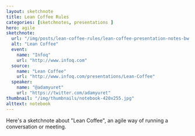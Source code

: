 ```yaml
---
layout: sketchnote
title: Lean Coffee Rules
categories: [sketchnotes, presentations ]
hero: agile
sketchnote:
  url: "/img/posts/lean-coffee-rules/lean-coffee-presentation-notes-bw.png"
  alt: "Lean Coffee"
  event:
    name: "Infoq"
    url: "http://www.infoq.com"
  source:
    name: "Lean Coffee"
    url: "http://www.infoq.com/presentations/Lean-Coffee"
  speaker:
    name: "@adamyuret"
    url: "https://twitter.com/adamyuret"
thumbnail: "/img/thumbnails/notebook-420x255.jpg"
alttext: notebook
---
```


Here's a sketchnote about "Lean Coffee", an agile way of
running a conversation or meeting.


